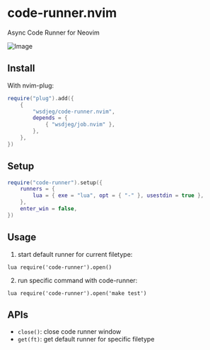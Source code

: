 # code-runner.nvim

Async Code Runner for Neovim

![Image](https://github.com/user-attachments/assets/e8a3d6e8-59ee-41b1-bb19-be0a1d3d997f)

## Install

With nvim-plug:

```lua
require("plug").add({
	{
		"wsdjeg/code-runner.nvim",
		depends = {
			{ "wsdjeg/job.nvim" },
		},
	},
})
```

## Setup

```lua
require("code-runner").setup({
	runners = {
		lua = { exe = "lua", opt = { "-" }, usestdin = true },
	},
    enter_win = false,
})
```

## Usage

1. start default runner for current filetype:

```
lua require('code-runner').open()
```

2. run specific command with code-runner:

```
lua require('code-runner').open('make test')
```

## APIs

- `close()`: close code runner window
- `get(ft)`: get default runner for specific filetype

